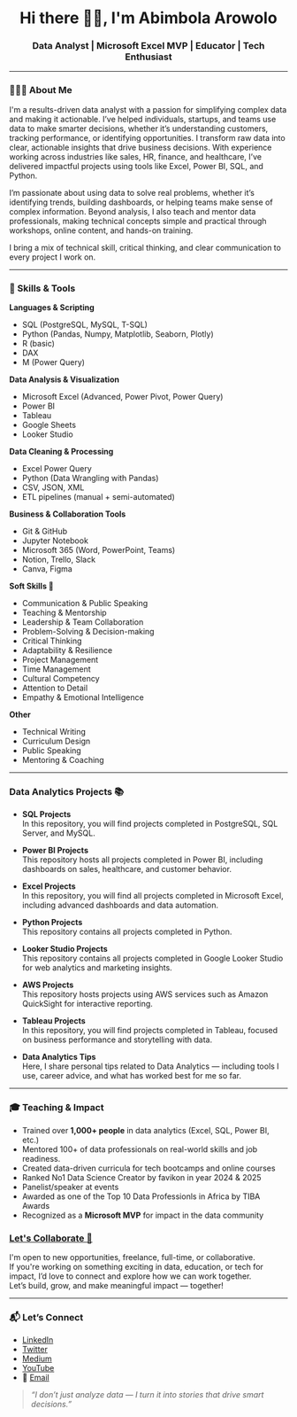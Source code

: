 <h1 align="center">Hi there 👋🏽, I'm Abimbola Arowolo</h1>
<h3 align="center">Data Analyst | Microsoft Excel MVP | Educator | Tech Enthusiast</h3>

---

### 👩🏽‍💻 About Me
I'm a results-driven data analyst with a passion for simplifying complex data and making it actionable. I’ve helped individuals, startups, and teams use data to make smarter decisions, whether it’s understanding customers, tracking performance, or identifying opportunities. I transform raw data into clear, actionable insights that drive business decisions. With experience working across industries like sales, HR, finance, and healthcare, I’ve delivered impactful projects using tools like Excel, Power BI, SQL, and Python. 

I’m passionate about using data to solve real problems, whether it’s identifying trends, building dashboards, or helping teams make sense of complex information. Beyond analysis, I also teach and mentor data professionals, making technical concepts simple and practical through workshops, online content, and hands-on training. 

I bring a mix of technical skill, critical thinking, and clear communication to every project I work on.

---

### 🧠 Skills & Tools

**Languages & Scripting**  
- SQL (PostgreSQL, MySQL, T-SQL)  
- Python (Pandas, Numpy, Matplotlib, Seaborn, Plotly)  
- R (basic)  
- DAX  
- M (Power Query)

**Data Analysis & Visualization**  
- Microsoft Excel (Advanced, Power Pivot, Power Query)  
- Power BI  
- Tableau  
- Google Sheets  
- Looker Studio  

**Data Cleaning & Processing**  
- Excel Power Query  
- Python (Data Wrangling with Pandas)  
- CSV, JSON, XML  
- ETL pipelines (manual + semi-automated)

**Business & Collaboration Tools**  
- Git & GitHub  
- Jupyter Notebook  
- Microsoft 365 (Word, PowerPoint, Teams)  
- Notion, Trello, Slack  
- Canva, Figma

**Soft Skills 🌟**
- Communication & Public Speaking  
- Teaching & Mentorship  
- Leadership & Team Collaboration  
- Problem-Solving & Decision-making  
- Critical Thinking  
- Adaptability & Resilience  
- Project Management  
- Time Management  
- Cultural Competency  
- Attention to Detail  
- Empathy & Emotional Intelligence 

**Other**  
- Technical Writing  
- Curriculum Design  
- Public Speaking  
- Mentoring & Coaching  

---

### Data Analytics Projects 📚

- **SQL Projects**  
  In this repository, you will find projects completed in PostgreSQL, SQL Server, and MySQL.

- **Power BI Projects**  
  This repository hosts all projects completed in Power BI, including dashboards on sales, healthcare, and customer behavior.

- **Excel Projects**  
  In this repository, you will find all projects completed in Microsoft Excel, including advanced dashboards and data automation.

- **Python Projects**  
  This repository contains all projects completed in Python.

- **Looker Studio Projects**  
  This repository contains all projects completed in Google Looker Studio for web analytics and marketing insights.

- **AWS Projects**  
  This repository hosts projects using AWS services such as Amazon QuickSight for interactive reporting.

- **Tableau Projects**  
  In this repository, you will find projects completed in Tableau, focused on business performance and storytelling with data.

- **Data Analytics Tips**  
  Here, I share personal tips related to Data Analytics — including tools I use, career advice, and what has worked best for me so far.

---

### 🎓 Teaching & Impact

- Trained over **1,000+ people** in data analytics (Excel, SQL, Power BI, etc.)  
- Mentored 100+ of data professionals on real-world skills and job readiness. 
- Created data-driven curricula for tech bootcamps and online courses
- Ranked No1 Data Science Creator by favikon in year 2024 & 2025 
- Panelist/speaker at events
- Awarded as one of the Top 10 Data Professionls in Africa by TIBA Awards
- Recognized as a **Microsoft MVP** for impact in the data community

<h3><u>Let's Collaborate 🤝</u></h3>

I'm open to new opportunities, freelance, full-time, or collaborative.  
If you're working on something exciting in data, education, or tech for impact, I’d love to connect and explore how we can work together.  
Let’s build, grow, and make meaningful impact — together!

---

### 📬 Let’s Connect

- [LinkedIn](https://www.linkedin.com/in/arowoloabimbola)  
- [Twitter](https://x.com/abimbolarowolo?s=21)  
- [Medium](https://medium.com/@arowoloabimbola04)  
- [YouTube](http://www.youtube.com/@techie_vikiola)  
- 📧 [Email](arowoloabimbola04@gmail.com)


> _“I don’t just analyze data — I turn it into stories that drive smart decisions.”_


<!-- Proudly created with GPRM ( https://gprm.itsvg.in ) -->
<!--
**ArowoloAbimbolaVictoria/ArowoloAbimbolaVictoria** is a ✨ _special_ ✨ repository because its `README.md` (this file) appears on your GitHub profile.

Here are some ideas to get you started:

- 🔭 I’m currently working on ...
- 🌱 I’m currently learning ...
- 👯 I’m looking to collaborate on ...
- 🤔 I’m looking for help with ...
- 💬 Ask me about ...
- 📫 How to reach me: ...
- 😄 Pronouns: ...
- ⚡ Fun fact: ...
-->
